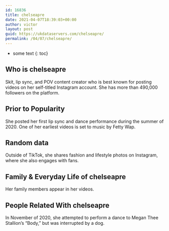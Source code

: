 ```yaml
---
id: 16836
title: chelseapre
date: 2021-04-07T18:39:03+00:00
author: victor
layout: post
guid: https://ukdataservers.com/chelseapre/
permalink: /04/07/chelseapre/
---
```


* some text
{: toc}


## Who is chelseapre



Skit, lip sync, and POV content creator who is best known for posting videos on her self-titled Instagram account. She has more than 490,000 followers on the platform.

                
                
                
## Prior to Popularity



She posted her first lip sync and dance performance during the summer of 2020. One of her earliest videos is set to music by Fetty Wap.

                
                
                
## Random data



Outside of TikTok, she shares fashion and lifestyle photos on Instagram, where she also engages with fans. 

                
                
                
## Family & Everyday Life of chelseapre



Her family members appear in her videos. 

                
                
                
## People Related With chelseapre



In November of 2020, she attempted to perform a dance to Megan Thee Stallion&#8217;s &#8220;Body,&#8221; but was interrupted by a dog. 

                
              
            
          
          
          
